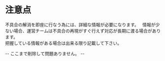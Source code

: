 # 注意点
不具合の解消を即座に行なう為には、詳細な情報が必要になります。  
情報が少ない場合、運営チームは不具合の再現がすぐ行えず対応が長期に渡る場合があります。  
把握している情報がある場合は出来る限り記載して下さい。

-- ここまで削除して問題ありません。 --
